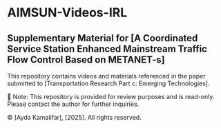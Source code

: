 # AIMSUN-Videos-IRL
## Supplementary Material for [A Coordinated Service Station Enhanced Mainstream Traffic Flow Control Based on METANET-s]

This repository contains videos and materials referenced in the paper submitted to [Transportation Research Part c: Emerging Technologies].

📌 Note: This repository is provided for review purposes and is read-only. Please contact the author for further inquiries.

© [Ayda Kamalifar], [2025]. All rights reserved.
